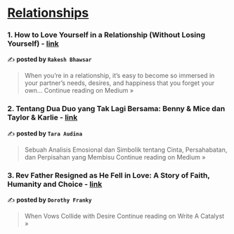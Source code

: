 
<h1><a href=https://medium.com/tag/relationships/recommended target="_blank" rel="noopener noreferrer">Relationships</a></h1>
<h3>1. How to Love Yourself in a Relationship (Without Losing Yourself) - <a href="https://medium.com/@deepikabhawsar2023/how-to-love-yourself-in-a-relationship-without-losing-yourself-606b46f74043?source=rss------relationships-5" target="_blank" rel="noopener noreferrer">link</a></h3>

✍️ **posted by `Rakesh Bhawsar`**

<blockquote>When you’re in a relationship, it’s easy to become so immersed in your partner’s needs, desires, and happiness that you forget your own…
Continue reading on Medium »</blockquote>

<h3>2. Tentang Dua Duo yang Tak Lagi Bersama: Benny & Mice dan Taylor & Karlie - <a href="https://medium.com/@audinatara.audit/tentang-dua-duo-yang-tak-lagi-bersama-benny-mice-dan-taylor-karlie-6785b11898de?source=rss------relationships-5" target="_blank" rel="noopener noreferrer">link</a></h3>

✍️ **posted by `Tara Audina`**

<blockquote>Sebuah Analisis Emosional dan Simbolik tentang Cinta, Persahabatan, dan Perpisahan yang Membisu
Continue reading on Medium »</blockquote>

<h3>3. Rev Father Resigned as He Fell in Love: A Story of Faith, Humanity and Choice - <a href="https://medium.com/write-a-catalyst/rev-father-resigned-as-he-fell-in-love-a-story-of-faith-humanity-and-choice-c6550312087f?source=rss------relationships-5" target="_blank" rel="noopener noreferrer">link</a></h3>

✍️ **posted by `Dorothy Franky`**

<blockquote>When Vows Collide with Desire
Continue reading on Write A Catalyst »</blockquote>

